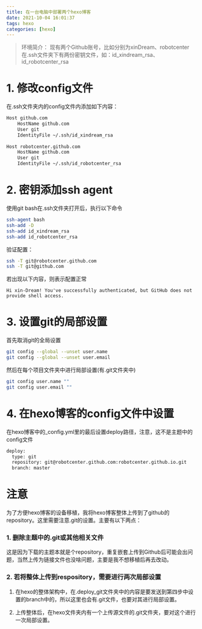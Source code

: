 ```yaml
---
title: 在一台电脑中部署两个hexo博客
date: 2021-10-04 16:01:37
tags: hexo
categories: [hexo]
---
```


> 环境简介：
> 现有两个Github账号，比如分别为xinDream、robotcenter
> 在.ssh文件夹下有两份密钥文件，如：id_xindream_rsa、id_robotcenter_rsa

# 1. 修改config文件
在.ssh文件夹内的config文件内添加如下内容：

```bash
Host github.com
	HostName github.com
	User git
	IdentityFile ~/.ssh/id_xindream_rsa
	
Host robotcenter.github.com
	HostName github.com
	User git
	IdentityFile ~/.ssh/id_robotcenter_rsa
```

# 2. 密钥添加ssh agent
使用git bash在.ssh文件夹打开后，执行以下命令
```bash
ssh-agent bash
ssh-add -D
ssh-add id_xindream_rsa
ssh-add id_robotcenter_rsa
```
验证配置：
```bash
ssh -T git@robotcenter.github.com
ssh -T git@github.com
```
若出现以下内容，则表示配置正常
```
Hi xin-Dream! You've successfully authenticated, but GitHub does not provide shell access.
```

# 3. 设置git的局部设置

首先取消git的全局设置

```bash
git config --global --unset user.name
git config --global --unset user.email
```

然后在每个项目文件夹中进行局部设置(有.git文件夹中)

```bash
git config user.name ""
git config user.email ""
```
# 4. 在hexo博客的config文件中设置

在hexo博客中的_config.yml里的最后设置deploy路径，注意，这不是主题中的config文件
```bash
deploy:
  type: git
  repository: git@robotcenter.github.com:robotcenter.github.io.git
  branch: master
```

# 注意

为了方便hexo博客的设备移植，我将hexo博客整体上传到了github的repository。这里需要注意.git的设置。主要有以下两点：
### 1. 删除主题中的.git或其他相关文件
这是因为下载的主题本就是个repository，重复嵌套上传到Github后可能会出问题，当然上传为链接文件也没啥问题，主要是我不想移植后再去改动。

### 2. 若将整体上传到respository，需要进行两次局部设置
1. 在hexo的整体架构中，在.deploy_git文件夹中的内容是要发送到第四步中设置的branch中的，所以这里也会有.git文件，也要对其进行局部设置。

2. 上传整体后，在hexo文件夹内有一个上传源文件的.git文件夹，要对这个进行一次局部设置。




